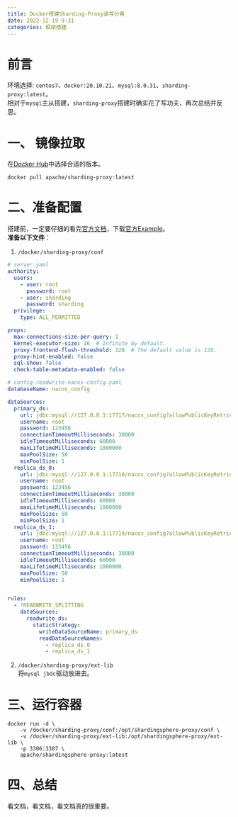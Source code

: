 ```yaml
---
title: Docker搭建Sharding-Proxy读写分离
date: 2022-12-19 9:31
categories: 框架搭建
---
```


# 前言  
环境选择: `centos7`、`docker:20.10.21`、`mysql:8.0.31`、`sharding-proxy:latest`。  
相对于`mysql`主从搭建，`sharding-proxy`搭建时确实花了写功夫，再次总结并反思。
# 一、 镜像拉取
在<a href="https://hub.docker.com/r/apache/sharding-proxy/tags">Docker Hub</a>中选择合适的版本。
```shell
docker pull apache/sharding-proxy:latest
```
# 二、准备配置
搭建前，一定要仔细的看完<a href="https://shardingsphere.apache.org/document/5.3.0/cn/user-manual/shardingsphere-proxy/startup/docker/">官方文档</a>，下载<a href="https://github.com/apache/shardingsphere/tree/master/examples/shardingsphere-proxy-example/shardingsphere-proxy-boot-mybatis-example">官方Example</a>。  
**准备以下文件**：
1. `/docker/sharding-proxy/conf`
```yaml
# server.yaml
authority:
  users:
    - user: root
      password: root
    - user: sharding
      password: sharding
  privilege:
    type: ALL_PERMITTED

props:
  max-connections-size-per-query: 1
  kernel-executor-size: 16  # Infinite by default.
  proxy-frontend-flush-threshold: 128  # The default value is 128.
  proxy-hint-enabled: false
  sql-show: false
  check-table-metadata-enabled: false
```
```yaml
# config-readwrite-nacos-config.yaml
databaseName: nacos_config

dataSources:
  primary_ds:
    url: jdbc:mysql://127.0.0.1:17717/nacos_config?allowPublicKeyRetrieval=true&serverTimezone=UTC&useSSL=false
    username: root
    password: 123456
    connectionTimeoutMilliseconds: 30000
    idleTimeoutMilliseconds: 60000
    maxLifetimeMilliseconds: 1800000
    maxPoolSize: 50
    minPoolSize: 1
  replica_ds_0:
    url: jdbc:mysql://127.0.0.1:17718/nacos_config?allowPublicKeyRetrieval=true&serverTimezone=UTC&useSSL=false
    username: root
    password: 123456
    connectionTimeoutMilliseconds: 30000
    idleTimeoutMilliseconds: 60000
    maxLifetimeMilliseconds: 1800000
    maxPoolSize: 50
    minPoolSize: 1
  replica_ds_1:
    url: jdbc:mysql://127.0.0.1:17719/nacos_config?allowPublicKeyRetrieval=true&serverTimezone=UTC&useSSL=false
    username: root
    password: 123456
    connectionTimeoutMilliseconds: 30000
    idleTimeoutMilliseconds: 60000
    maxLifetimeMilliseconds: 1800000
    maxPoolSize: 50
    minPoolSize: 1


rules:
  - !READWRITE_SPLITTING
    dataSources:
      readwrite_ds:
        staticStrategy:
          writeDataSourceName: primary_ds
          readDataSourceNames:
            - replica_ds_0
            - replica_ds_1
```
2. `/docker/sharding-proxy/ext-lib`  
将`mysql jbdc`驱动放进去。  
# 三、运行容器
```shell
docker run -d \
    -v /docker/sharding-proxy/conf:/opt/shardingsphere-proxy/conf \
    -v /docker/sharding-proxy/ext-lib:/opt/shardingsphere-proxy/ext-lib \
    -p 3306:3307 \
    apache/shardingsphere-proxy:latest
```
# 四、总结
看文档，看文档，看文档真的很重要。